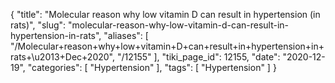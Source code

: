 {
    "title": "Molecular reason why low vitamin D can result in hypertension (in rats)",
    "slug": "molecular-reason-why-low-vitamin-d-can-result-in-hypertension-in-rats",
    "aliases": [
        "/Molecular+reason+why+low+vitamin+D+can+result+in+hypertension+in+rats+\u2013+Dec+2020",
        "/12155"
    ],
    "tiki_page_id": 12155,
    "date": "2020-12-19",
    "categories": [
        "Hypertension"
    ],
    "tags": [
        "Hypertension"
    ]
}